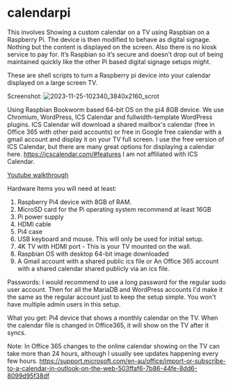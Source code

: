 # calendarpi

This involves Showing a custom calendar on a TV using Raspbian on a Raspberry Pi. The device is then modified to behave as digital signage. Nothing but the content is displayed on the screen. Also there is no kiosk service to pay for. It’s Raspbian so it’s secure and doesn’t drop out of being maintained quickly like the other Pi based digital signage setups might.

These are shell scripts to turn a Raspberry pi device into your calendar displayed on a large screen TV.

Screenshot:
![2023-11-25-102340_3840x2160_scrot](https://github.com/ugotapi/calendarpi/assets/14945441/3bb2ed93-9b3b-4061-8a16-561fea78e0e7)

Using Raspbian Bookworm based 64-bit OS on the pi4 8GB device.
We use Chromium, WordPress, ICS Calendar and fullwidth-template WordPress plugins. ICS Calendar will download a shared mailbox's calendar (free in Office 365 with other paid accounts) or free in Google free calendar with a gmail account and display it on your TV full screen. I use the free version of ICS Calendar, but there are many great options for displaying a calendar here. [
](https://icscalendar.com/#features)https://icscalendar.com/#features
I am not affiliated with ICS Calendar. 
 
[Youtube walkthrough
](https://youtu.be/SXkD7krBZ-o)


Hardware Items you will need at least:

1. Raspberry Pi4 device with 8GB of RAM.
2. MicroSD card for the Pi operating system recommend at least 16GB
3. Pi power supply
4. HDMI cable
5. Pi4 case
6. USB keyboard and mouse. This will only be used for initial setup.
7. 4K TV with HDMI port - This is your TV mounted on the wall.
8. Raspbian OS with desktop 64-bit image downloaded
9. A Gmail account with a shared public ics file or An Office 365 account with a shared calendar shared publicly via an ics file.


Passwords: I would recommend to use a long password for the regular sudo user account. Then for all the MariaDB and WordPress accounts I'd make it the same as the regular account just to keep the setup simple. You won't have multiple admin users in this setup.

What you get: Pi4 device that shows a monthly calendar on the TV. When the calendar file is changed in Office365, it will show on the TV after it syncs. 

Note: In Office 365 changes to the online calendar showing on the TV can take more than 24 hours, although I usually see updates happening every few hours.
[
](https://support.microsoft.com/en-au/office/import-or-subscribe-to-a-calendar-in-outlook-on-the-web-503ffaf6-7b86-44fe-8dd6-8099d95f38df)https://support.microsoft.com/en-au/office/import-or-subscribe-to-a-calendar-in-outlook-on-the-web-503ffaf6-7b86-44fe-8dd6-8099d95f38df

